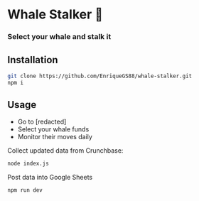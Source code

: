 # Whale Stalker 🐳

### Select your whale and stalk it

## Installation

```sh
git clone https://github.com/EnriqueGS88/whale-stalker.git
npm i
```

## Usage

- Go to [redacted]
- Select your whale funds
- Monitor their moves daily

Collect updated data from Crunchbase:

```sh
node index.js
```

Post data into Google Sheets

```sh
npm run dev
```